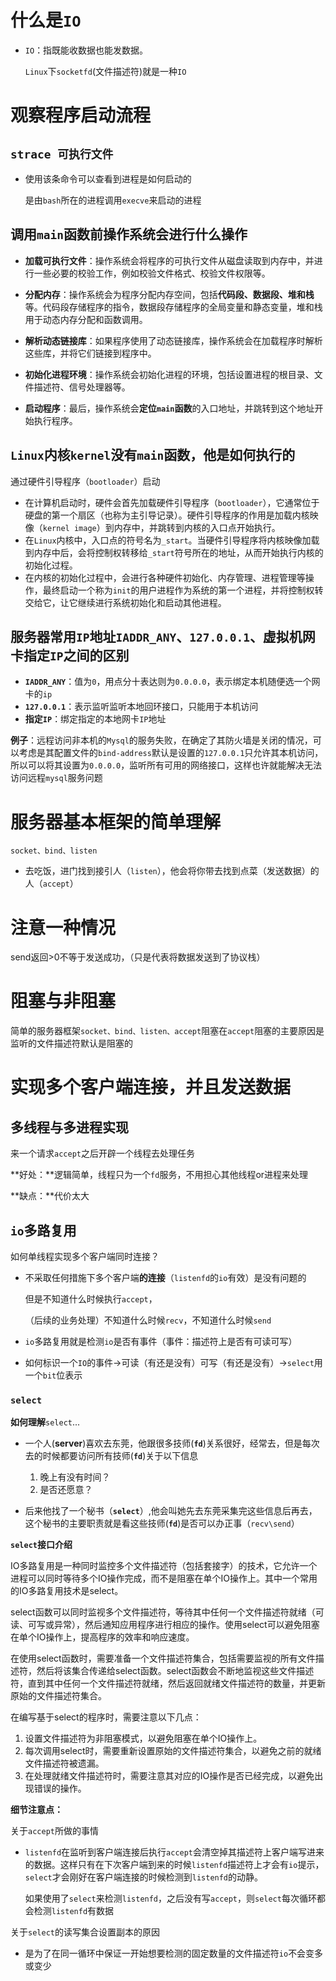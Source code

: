 # 什么是`IO`

- `IO`：指既能收数据也能发数据。

  `Linux`下`socketfd`(文件描述符)就是一种`IO`

# 观察程序启动流程

## `strace 可执行文件`

- 使用该条命令可以查看到进程是如何启动的

  是由`bash`所在的进程调用`execve`来启动的进程

## **调用`main`函数前操作系统会进行什么操作**

- **加载可执行文件**：操作系统会将程序的可执行文件从磁盘读取到内存中，并进行一些必要的校验工作，例如校验文件格式、校验文件权限等。

- **分配内存**：操作系统会为程序分配内存空间，包括**代码段、数据段、堆和栈**等。代码段存储程序的指令，数据段存储程序的全局变量和静态变量，堆和栈用于动态内存分配和函数调用。

- **解析动态链接库**：如果程序使用了动态链接库，操作系统会在加载程序时解析这些库，并将它们链接到程序中。

- **初始化进程环境**：操作系统会初始化进程的环境，包括设置进程的根目录、文件描述符、信号处理器等。

- **启动程序**：最后，操作系统会**定位`main`函数**的入口地址，并跳转到这个地址开始执行程序。

## **`Linux`内核`kernel`没有`main`函数，他是如何执行的**

通过硬件引导程序（`bootloader`）启动

- 在计算机启动时，硬件会首先加载硬件引导程序（`bootloader`），它通常位于硬盘的第一个扇区（也称为主引导记录）。硬件引导程序的作用是加载内核映像（`kernel image`）到内存中，并跳转到内核的入口点开始执行。
- 在`Linux`内核中，入口点的符号名为`_start`。当硬件引导程序将内核映像加载到内存中后，会将控制权转移给`_start`符号所在的地址，从而开始执行内核的初始化过程。
- 在内核的初始化过程中，会进行各种硬件初始化、内存管理、进程管理等操作，最终启动一个称为`init`的用户进程作为系统的第一个进程，并将控制权转交给它，让它继续进行系统初始化和启动其他进程。

## 服务器常用`IP`地址`IADDR_ANY`、`127.0.0.1`、虚拟机网卡指定`IP`之间的区别

- **`IADDR_ANY`**：值为`0`，用点分十表达则为`0.0.0.0`，表示绑定本机随便选一个网卡的`ip`
- **`127.0.0.1`**：表示监听监听本地回环接口，只能用于本机访问
- **指定`IP`**：绑定指定的本地网卡`IP`地址

**例子**：远程访问非本机的`Mysql`的服务失败，在确定了其防火墙是关闭的情况，可以考虑是其配置文件的`bind-address`默认是设置的`127.0.0.1`只允许其本机访问，所以可以将其设置为`0.0.0.0`，监听所有可用的网络接口，这样也许就能解决无法访问远程`mysql`服务问题

# 服务器基本框架的简单理解

`socket、bind、listen`

- 去吃饭，进门找到接引人（`listen`），他会将你带去找到点菜（发送数据）的人（`accept`）

# 注意一种情况

send返回>0不等于发送成功，（只是代表将数据发送到了协议栈）

# 阻塞与非阻塞

简单的服务器框架`socket、bind、listen、accept`阻塞在`accept`阻塞的主要原因是监听的文件描述符默认是阻塞的

# 实现多个客户端连接，并且发送数据

## 多线程与多进程实现

来一个请求`accept`之后开辟一个线程去处理任务

**好处：**逻辑简单，线程只为一个`fd`服务，不用担心其他线程or进程来处理

**缺点：**代价太大

## `io`多路复用

如何单线程实现多个客户端同时连接？

- 不采取任何措施下多个客户端**的连接**（`listenfd`的`io`有效）是没有问题的

  但是不知道什么时候执行`accept`，

  （后续的业务处理）不知道什么时候`recv`，不知道什么时候`send`

- `io`多路复用就是检测`io`是否有事件（事件：描述符上是否有可读可写）
- 如何标识一个`IO`的事件->可读（有还是没有）可写（有还是没有）->`select`用一个`bit`位表示

### `select`

**如何理解**`select`...

- 一个人(**server**)喜欢去东莞，他跟很多技师(**`fd`**)关系很好，经常去，但是每次去的时候都要访问所有技师(**`fd`**)关于以下信息
  1. 晚上有没有时间？
  2. 是否还愿意？

- 后来他找了一个秘书（**`select`**）,他会叫她先去东莞采集完这些信息后再去，这个秘书的主要职责就是看这些技师(**`fd`**)是否可以办正事（`recv\send`）

**`select`接口介绍**

IO多路复用是一种同时监控多个文件描述符（包括套接字）的技术，它允许一个进程可以同时等待多个IO操作完成，而不是阻塞在单个IO操作上。其中一个常用的IO多路复用技术是select。

select函数可以同时监视多个文件描述符，等待其中任何一个文件描述符就绪（可读、可写或异常），然后通知应用程序进行相应的操作。使用select可以避免阻塞在单个IO操作上，提高程序的效率和响应速度。

在使用select函数时，需要准备一个文件描述符集合，包括需要监视的所有文件描述符，然后将该集合传递给select函数。select函数会不断地监视这些文件描述符，直到其中任何一个文件描述符就绪，然后返回就绪文件描述符的数量，并更新原始的文件描述符集合。

在编写基于select的程序时，需要注意以下几点：

1. 设置文件描述符为非阻塞模式，以避免阻塞在单个IO操作上。
2. 每次调用select时，需要重新设置原始的文件描述符集合，以避免之前的就绪文件描述符被遗漏。
3. 在处理就绪文件描述符时，需要注意其对应的IO操作是否已经完成，以避免出现错误的操作。

**细节注意点：**

关于`accept`所做的事情

- `listenfd`在监听到客户端连接后执行`accept`会清空掉其描述符上客户端写进来的数据。这样只有在下次客户端到来的时候`listenfd`描述符上才会有`io`提示，`select`才会刚好在客户端连接的时候检测到`listenfd`的动静。

  如果使用了`select`来检测`listenfd`，之后没有写`accept`，则`select`每次循环都会检测`listenfd`有数据

关于`select`的读写集合设置副本的原因

- 是为了在同一循环中保证一开始想要检测的固定数量的文件描述符`io`不会变多或变少